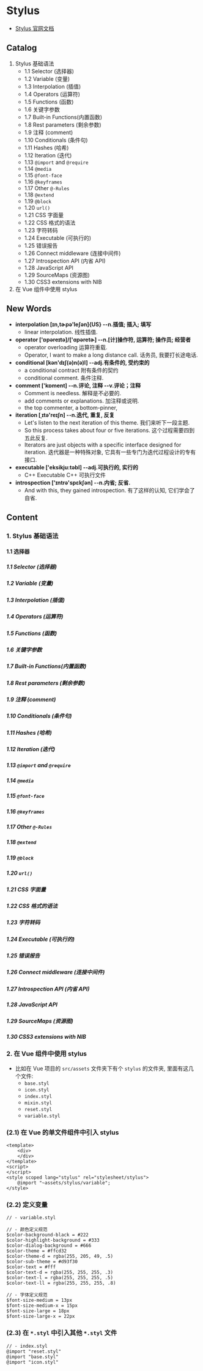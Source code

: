 # Stylus 

- [Stylus 官网文档]()


## Catalog
1. Stylus 基础语法
    + 1.1 Selector (选择器)
    + 1.2 Variable (变量)
    + 1.3 Interpolation (插值)
    + 1.4 Operators (运算符)
    + 1.5 Functions (函数)
    + 1.6 关键字参数
    + 1.7 Built-in Functions(内置函数)
    + 1.8 Rest parameters (剩余参数)
    + 1.9 注释 (comment)
    + 1.10 Conditionals (条件句)
    + 1.11 Hashes (哈希)
    + 1.12 Iteration (迭代)
    + 1.13 `@import` and `@require`
    + 1.14 `@media`
    + 1.15 `@font-face`
    + 1.16 `@keyframes`
    + 1.17 Other `@-Rules`
    + 1.18 `@extend`
    + 1.19 `@block`
    + 1.20 `url()`
    + 1.21 CSS 字面量
    + 1.22 CSS 格式的语法
    + 1.23 字符转码
    + 1.24 Executable (可执行的)
    + 1.25 错误报告
    + 1.26 Connect middleware (连接中间件)
    + 1.27 Introspection API (内省 API)
    + 1.28 JavaScript API
    + 1.29 SourceMaps (资源图)
    + 1.30 CSS3 extensions with NIB
2. 在 Vue 组件中使用 stylus



## New Words
- **interpolation [ɪn,tɚpə'leʃən]{US} --n.插值; 插入; 填写**
    + linear interpolation. 线性插值.
- **operator ['ɒpəreɪtə]/['ɑpəretɚ] --n.[计]操作符, 运算符; 操作员; 经营者**
    + operator overloading 运算符重载.
    + Operator, I want to make a long distance call.
      话务员, 我要打长途电话.
- **conditional [kən'dɪʃ(ə)n(ə)l] --adj.有条件的, 受约束的**
    + a conditional contract 附有条件的契约
    + conditional comment. 条件注释. 
- **comment ['kɒment] --n.评论, 注释  --v.评论；注释**
    + Comment is needless. 解释是不必要的. 
    + add comments or explanations. 加注释或说明. 
    + the top commenter, a bottom-pinner,    
- **iteration [ˌɪtə'reɪʃn] --n.迭代, 重复, 反复**
    + Let's listen to the next iteration of this theme. 我们来听下一段主题. 
    + So this process takes about four or five iterations.
        这个过程需要四到五此反复. 
    + Iterators are just objects with a specific interface designed for 
        iteration. 迭代器是一种特殊对象, 它具有一些专门为迭代过程设计的专有接口. 
- **executable ['eksikju:təbl] --adj.可执行的, 实行的**
    + C++ Executable  C++ 可执行文件
- **introspection ['ɪntrə'spɛkʃən] --n.内省; 反省.**
    + And with this, they gained introspection.
      有了这样的认知, 它们学会了自省.


## Content
### 1. Stylus 基础语法
#### 1.1 选择器
##### 1.1 Selector (选择器)

##### 1.2 Variable (变量)

##### 1.3 Interpolation (插值)

##### 1.4 Operators (运算符)

##### 1.5 Functions (函数)

##### 1.6 关键字参数

##### 1.7 Built-in Functions(内置函数)

##### 1.8 Rest parameters (剩余参数)

##### 1.9 注释 (comment)

##### 1.10 Conditionals (条件句)

##### 1.11 Hashes (哈希)

##### 1.12 Iteration (迭代)

##### 1.13 `@import` and `@require`

##### 1.14 `@media`

##### 1.15 `@font-face`

##### 1.16 `@keyframes`

##### 1.17 Other `@-Rules`

##### 1.18 `@extend`

##### 1.19 `@block`

##### 1.20 `url()`

##### 1.21 CSS 字面量

##### 1.22 CSS 格式的语法

##### 1.23 字符转码

##### 1.24 Executable (可执行的)

##### 1.25 错误报告

##### 1.26 Connect middleware (连接中间件)

##### 1.27 Introspection API (内省 API)

##### 1.28 JavaScript API

##### 1.29 SourceMaps (资源图)

##### 1.30 CSS3 extensions with NIB





### 2. 在 Vue 组件中使用 stylus
- 比如在 Vue 项目的 `src/assets` 文件夹下有个 `stylus` 的文件夹, 里面有这几个文件: 
    + `base.styl`
    + `icon.styl`
    + `index.styl`
    + `mixin.styl`
    + `reset.styl`
    + `variable.styl`
### (2.1) 在 Vue 的单文件组件中引入 stylus
```vue
<template>
    <div>
    </div>
</template>
<script>
</script>
<style scoped lang="stylus" rel="stylesheet/stylus">
    @import "~assets/stylus/variable";
</style>
```
### (2.2) 定义变量
```stylus
// - variable.styl 

// - 颜色定义规范
$color-background-black = #222
$color-highlight-background = #333
$color-dialog-background = #666
$color-theme = #ffcd32
$color-theme-d = rgba(255, 205, 49, .5)
$color-sub-theme = #d93f30
$color-text = #fff
$color-text-d = rgba(255, 255, 255, .3)
$color-text-l = rgba(255, 255, 255, .5)
$color-text-ll = rgba(255, 255, 255, .8)

// - 字体定义规范
$font-size-medium = 13px
$font-size-medium-x = 15px
$font-size-large = 18px
$font-size-large-x = 22px
```
### (2.3) 在 `*.styl` 中引入其他 `*.styl` 文件
```stylus
// - index.styl
@import "reset.styl"
@import "base.styl"
@import "icon.styl"
```